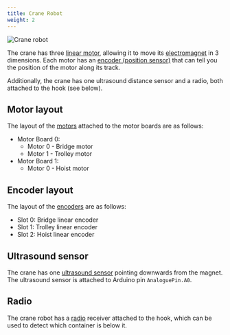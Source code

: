 ```yaml
---
title: Crane Robot
weight: 2
---
```


![Crane robot](/img/robots/crane-isolated.png)

The crane has three [linear motor](/api/motor-board), allowing it to move its [electromagnet](/api/magnet) in 3 dimensions. Each motor has an [encoder (position sensor)](/api/encoder) that can tell you the position of the motor along its track.

Additionally, the crane has one ultrasound distance sensor and a radio, both attached to the hook (see below).

## Motor layout

The layout of the [motors](/api/motor-board) attached to the motor boards are as follows:

- Motor Board 0:
    - Motor 0 - Bridge motor
    - Motor 1 - Trolley motor
- Motor Board 1:
    - Motor 0 - Hoist motor

## Encoder layout

The layout of the [encoders](/api/encoder) are as follows:

- Slot 0: Bridge linear encoder
- Slot 1: Trolley linear encoder
- Slot 2: Hoist linear encoder

## Ultrasound sensor

The crane has one [ultrasound sensor](/api/ultrasound) pointing downwards from the magnet. The ultrasound sensor is attached to Arduino pin `AnaloguePin.A0`.

## Radio

The crane robot has a [radio](/api/radio) receiver attached to the hook, which can be used to detect which container is below it.
